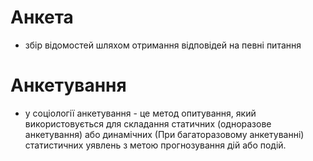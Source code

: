   # Анкета #
  - збір відомостей шляхом отримання відповідей на певні питання  
  
  # Aнкетування #
  - y соціології анкетування - це метод опитування, який використовується для
складання статичних (одноразове анкетування) або динамічних
(При багаторазовому анкетуванні) статистичних уявлень з метою
прогнозування дій або подій.